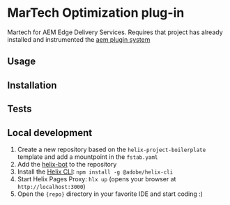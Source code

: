 # MarTech Optimization plug-in
Martech for AEM Edge Delivery Services.
Requires that project has already installed and instrumented the [aem plugin system](https://github.com/chicharr/aem-lib-plugin-system)

## Usage



## Installation


## Tests


## Local development

1. Create a new repository based on the `helix-project-boilerplate` template and add a mountpoint in the `fstab.yaml`
1. Add the [helix-bot](https://github.com/apps/helix-bot) to the repository
1. Install the [Helix CLI](https://github.com/adobe/helix-cli): `npm install -g @adobe/helix-cli`
1. Start Helix Pages Proxy: `hlx up` (opens your browser at `http://localhost:3000`)
1. Open the `{repo}` directory in your favorite IDE and start coding :)
